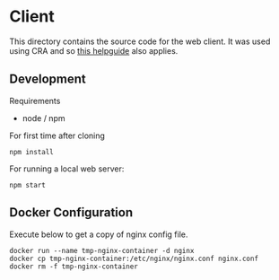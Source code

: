 # Client 
This directory contains the source code for the web client. It was used using CRA and so [this helpguide](https://github.com/facebook/create-react-app) also applies.

## Development

Requirements
- node / npm

For first time after cloning
```
npm install
```

For running a local web server:
```
npm start
```

## Docker Configuration

Execute below to get a copy of nginx config file.
```
docker run --name tmp-nginx-container -d nginx
docker cp tmp-nginx-container:/etc/nginx/nginx.conf nginx.conf
docker rm -f tmp-nginx-container
```
